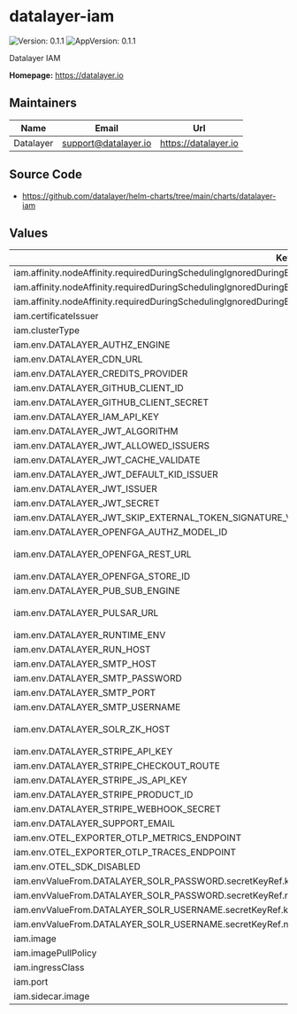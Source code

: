 # datalayer-iam

![Version: 0.1.1](https://img.shields.io/badge/Version-0.1.1-informational?style=flat-square) ![AppVersion: 0.1.1](https://img.shields.io/badge/AppVersion-0.1.1-informational?style=flat-square)

Datalayer IAM

**Homepage:** <https://datalayer.io>

## Maintainers

| Name | Email | Url |
| ---- | ------ | --- |
| Datalayer | <support@datalayer.io> | <https://datalayer.io> |

## Source Code

* <https://github.com/datalayer/helm-charts/tree/main/charts/datalayer-iam>

## Values

| Key | Type | Default | Description |
|-----|------|---------|-------------|
| iam.affinity.nodeAffinity.requiredDuringSchedulingIgnoredDuringExecution.nodeSelectorTerms[0].matchExpressions[0].key | string | `"role.datalayer.io/api"` |  |
| iam.affinity.nodeAffinity.requiredDuringSchedulingIgnoredDuringExecution.nodeSelectorTerms[0].matchExpressions[0].operator | string | `"In"` |  |
| iam.affinity.nodeAffinity.requiredDuringSchedulingIgnoredDuringExecution.nodeSelectorTerms[0].matchExpressions[0].values[0] | string | `"true"` |  |
| iam.certificateIssuer | string | `"letsencrypt"` |  |
| iam.clusterType | string | `"any"` |  |
| iam.env.DATALAYER_AUTHZ_ENGINE | string | `"openfga"` |  |
| iam.env.DATALAYER_CDN_URL | string | `""` |  |
| iam.env.DATALAYER_CREDITS_PROVIDER | string | `""` |  |
| iam.env.DATALAYER_GITHUB_CLIENT_ID | string | `""` |  |
| iam.env.DATALAYER_GITHUB_CLIENT_SECRET | string | `""` |  |
| iam.env.DATALAYER_IAM_API_KEY | string | `""` |  |
| iam.env.DATALAYER_JWT_ALGORITHM | string | `""` |  |
| iam.env.DATALAYER_JWT_ALLOWED_ISSUERS | string | `""` |  |
| iam.env.DATALAYER_JWT_CACHE_VALIDATE | string | `"true"` |  |
| iam.env.DATALAYER_JWT_DEFAULT_KID_ISSUER | string | `""` |  |
| iam.env.DATALAYER_JWT_ISSUER | string | `"https://id.datalayer.run"` |  |
| iam.env.DATALAYER_JWT_SECRET | string | `""` |  |
| iam.env.DATALAYER_JWT_SKIP_EXTERNAL_TOKEN_SIGNATURE_VERIFICATION | string | `"false"` |  |
| iam.env.DATALAYER_OPENFGA_AUTHZ_MODEL_ID | string | `""` |  |
| iam.env.DATALAYER_OPENFGA_REST_URL | string | `"http://datalayer-openfga.datalayer-openfga.svc.cluster.local:8080"` |  |
| iam.env.DATALAYER_OPENFGA_STORE_ID | string | `""` |  |
| iam.env.DATALAYER_PUB_SUB_ENGINE | string | `"pulsar"` |  |
| iam.env.DATALAYER_PULSAR_URL | string | `"pulsar://datalayer-pulsar-broker.datalayer-pulsar.svc.cluster.local:6650"` |  |
| iam.env.DATALAYER_RUNTIME_ENV | string | `"prod"` |  |
| iam.env.DATALAYER_RUN_HOST | string | `""` |  |
| iam.env.DATALAYER_SMTP_HOST | string | `""` |  |
| iam.env.DATALAYER_SMTP_PASSWORD | string | `""` |  |
| iam.env.DATALAYER_SMTP_PORT | string | `"0"` |  |
| iam.env.DATALAYER_SMTP_USERNAME | string | `""` |  |
| iam.env.DATALAYER_SOLR_ZK_HOST | string | `"solr-datalayer-solrcloud-zookeeper-headless.datalayer-solr.svc.cluster.local"` |  |
| iam.env.DATALAYER_STRIPE_API_KEY | string | `""` |  |
| iam.env.DATALAYER_STRIPE_CHECKOUT_ROUTE | string | `"checkout"` |  |
| iam.env.DATALAYER_STRIPE_JS_API_KEY | string | `""` |  |
| iam.env.DATALAYER_STRIPE_PRODUCT_ID | string | `""` |  |
| iam.env.DATALAYER_STRIPE_WEBHOOK_SECRET | string | `""` |  |
| iam.env.DATALAYER_SUPPORT_EMAIL | string | `""` |  |
| iam.env.OTEL_EXPORTER_OTLP_METRICS_ENDPOINT | string | `""` |  |
| iam.env.OTEL_EXPORTER_OTLP_TRACES_ENDPOINT | string | `""` |  |
| iam.env.OTEL_SDK_DISABLED | string | `"false"` |  |
| iam.envValueFrom.DATALAYER_SOLR_PASSWORD.secretKeyRef.key | string | `"password"` |  |
| iam.envValueFrom.DATALAYER_SOLR_PASSWORD.secretKeyRef.name | string | `"solr-basic-auth"` |  |
| iam.envValueFrom.DATALAYER_SOLR_USERNAME.secretKeyRef.key | string | `"username"` |  |
| iam.envValueFrom.DATALAYER_SOLR_USERNAME.secretKeyRef.name | string | `"solr-basic-auth"` |  |
| iam.image | string | `"datalayer/iam:0.1.1"` |  |
| iam.imagePullPolicy | string | `"Always"` |  |
| iam.ingressClass | string | `"datalayer-traefik"` |  |
| iam.port | int | `9700` |  |
| iam.sidecar.image | string | `"datalayer/whoami:0.0.6"` |  |

